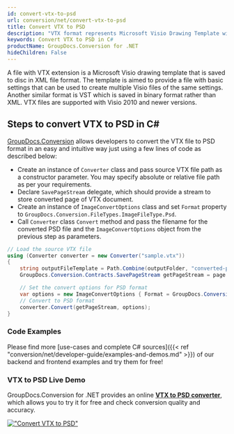 ```yaml
---
id: convert-vtx-to-psd
url: conversion/net/convert-vtx-to-psd
title: Convert VTX to PSD
description: "VTX format represents Microsoft Visio Drawing Template with .vtx extension. Learn how to convert VTX to PSD file programmatically in C# language using GroupDocs.Conversion for .NET library."
keywords: Convert VTX to PSD in C#
productName: GroupDocs.Conversion for .NET
hideChildren: False
---
```


A file with VTX extension is a Microsoft Visio drawing template that is saved to disc in XML file format. The template is aimed to provide a file with basic settings that can be used to create multiple Visio files of the same settings. Another similar format is VST which is saved in binary format rather than XML. VTX files are supported with Visio 2010 and newer versions.

## Steps to convert VTX to PSD in C#

[GroupDocs.Conversion](https://products.groupdocs.com/conversion/net) allows developers to convert the VTX file to PSD format in an easy and intuitive way just using a few lines of code as described below:

* Create an instance of `Converter` class and pass source VTX file path as a constructor parameter. You may specify absolute or relative file path as per your requirements. 
* Declare `SavePageStream` delegate, which should provide a stream to store converted page of VTX document.
* Create an instance of `ImageConvertOptions` class and set `Format` property to `GroupDocs.Conversion.FileTypes.ImageFileType.Psd`.
* Call `Converter` class `Convert` method and pass the filename for the converted PSD file and the `ImageConvertOptions` object from the previous step as parameters.

```csharp
// Load the source VTX file
using (Converter converter = new Converter("sample.vtx"))
{
    string outputFileTemplate = Path.Combine(outputFolder, "converted-page-{0}.psd");
    GroupDocs.Conversion.Contracts.SavePageStream getPageStream = page => new FileStream(string.Format(outputFileTemplate, page), FileMode.Create);

    // Set the convert options for PSD format
    var options = new ImageConvertOptions { Format = GroupDocs.Conversion.FileTypes.ImageFileType.Psd };   
    // Convert to PSD format
    converter.Convert(getPageStream, options);
}
```

### Code Examples

Please find more [use-cases and complete C# sources]({{< ref "conversion/net/developer-guide/examples-and-demos.md" >}}) of our backend and frontend examples and try them for free!

### VTX to PSD Live Demo

GroupDocs.Conversion for .NET provides an online [**VTX to PSD converter**](https://products.groupdocs.app/conversion/vtx-to-psd), which allows you to try it for free and check conversion quality and accuracy.

[!["Convert VTX to PSD"](conversion/net/images/convert-to-psd/convert-vtx-to-psd.png)](https://products.groupdocs.app/conversion/vtx-to-psd)